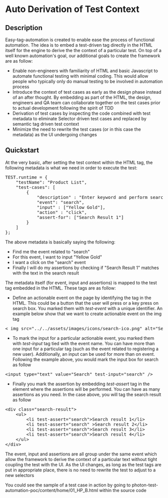 Auto Derivation of Test Context
===============================


Description
-----------

Easy-tag-automation is created to enable ease the process of functional automation. The idea is to embed a test-driven tag directly in the HTML itself for the engine to derive the the context of a particular test. On top of a well known automation's goal, our additional goals to create the framework are as follow:

* Enable non-engineers with familiarity of HTML and basic Javascript to automate functional testing with minimal coding. This would allow people who typically only do manual testing to be involved in automation process
* Introduce the context of test cases as early as the design phase instead of an after thought. By embedding as part of the HTML, the design, engineers and QA team can collaborate together on the test cases prior to actual development following the spirit of TDD
* Derivation of test cases by inspecting the code combined with test metadata to eliminate Selector driven test cases and replaced by semantic tag driven test context 
* Minimize the need to rewrite the test cases (or in this case the metadata) as the UI undergoing changes

Quickstart
----------

At the very basic, after setting the test context within the HTML tag, the following metadata is what we need in order to execute the test:

<pre>
TEST.runtime = {
	"testName": "Product List",
	"test-cases": [
		{
			"description" : "Enter keyword and perform search",
			"event": "search",
			"input" : ["Yellow Gold"],
			"action" : "click",
			"assert-for": ["Search Result 1"]
		}
	]
};
</pre>

The above metadata is basically saying the following:
* Find me the event related to "search" 
* For this event, I want to input "Yellow Gold"
* I want a click on the "search" event
* Finally I will do my assertions by checking if "Search Result 1" matches with the text in the search result

The metadata itself (for event, input and assertions) is mapped to the test tag embedded in the HTML. These tags are as follow:
+ Define an actionable event on the page by identifying the tag in the HTML. This could be a button that the user will press or a key press on search box. You marked them with <i>test-event</i> with a unique identifier. An example below show that we want to create actionable event on the img tag 
<pre>
&lt; img src="../../assets/images/icons/search-ico.png" alt="Search" test-event="search" /&gt;
</pre>
+ To mark the input for a particular actionable event, you marked them with <i>test-input</i> tag tied with the event name. You can have more than one input for a particular tag (such as the event related to registering a new user). Additionally, an input can be used for more than on event. Following the example above, you would mark the input box for search as follow 
<pre>
&lt;input type="text" value="Search" test-input="search" /&gt;
</pre>
+ Finally you mark the assertion by embedding <i>test-assert</i> tag in the element where the assertions will be performed. You can have as many assertions as you need. In the case above, you will tag the search result as follow 

<pre>
&lt;div class="search-result"&gt;
	&lt;ul&gt;
		&lt;li test-assert="search">Search result 1&lt;/li&gt;
		&lt;li test-assert="search" >Search result 2&lt;/li&gt;
		&lt;li test-assert="search">Search result 3&lt;/li&gt;
		&lt;li test-assert="search">Search result 4&lt;/li&gt;
	&lt;/ul&gt;
&lt;/div&gt;
</pre>

The event, input and assertions are all group under the same event which allow the framework to derive the context of a particular text without tight coupling the test with the UI. As the UI changes, as long as the test tags are put in appropriate place, there is no need to rewrite the test to adjust to a new selectors

You could see the sample of a test case in action by going to photon-test-automation-poc/content/home/01_HP_B.html within the source code
